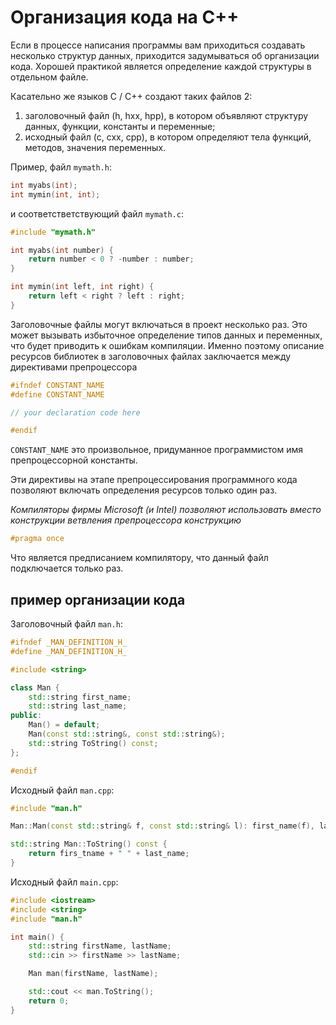 # Организация кода на С++

Если в процессе написания программы вам приходиться создавать несколько структур данных, приходится задумываться об организации кода. Хорошей практикой является определение каждой структуры в отдельном файле. 

Касательно же языков С / С++ создают таких файлов 2:

1. заголовочный файл (h, hxx, hpp), в котором объявляют структуру данных, функции, константы и переменные;
2. исходный файл (c, cxx, cpp), в котором определяют тела функций, методов, значения переменных.

Пример, файл `mymath.h`:

```c
int myabs(int);
int mymin(int, int);
```

и соответстветствующий файл `mymath.c`:

```c
#include "mymath.h"

int myabs(int number) {
    return number < 0 ? -number : number;
}

int mymin(int left, int right) {
    return left < right ? left : right;
}
```

Заголовочные файлы могут включаться в проект несколько раз. Это может вызывать избыточное определение типов данных и переменных, что будет приводить к ошибкам компиляции. Именно поэтому описание ресурсов библиотек в заголовочных файлах заключается между директивами препроцессора

```cpp
#ifndef CONSTANT_NAME
#define CONSTANT_NAME

// your declaration code here

#endif
```

`CONSTANT_NAME` это произвольное, придуманное программистом имя препроцессорной константы.

Эти директивы на этапе препроцессирования программного кода позволяют включать определения ресурсов только один раз. 

_Компиляторы фирмы Microsoft (и Intel) позволяют использовать вместо конструкции ветвления препроцессора конструкцию_

```cpp
#pragma once
```

Что является предписанием компилятору, что данный файл подключается только раз.

## пример организации кода

Заголовочный файл `man.h`:

```cpp
#ifndef _MAN_DEFINITION_H_
#define _MAN_DEFINITION_H_

#include <string>

class Man {
    std::string first_name;
    std::string last_name;
public:
    Man() = default;
    Man(const std::string&, const std::string&);
    std::string ToString() const;
};

#endif
```

Исходный файл `man.cpp`:

```cpp
#include "man.h"

Man::Man(const std::string& f, const std::string& l): first_name(f), last_name(l) {}

std::string Man::ToString() const {
    return firs_tname + " " + last_name;
}
```

Исходный файл `main.cpp`:

```cpp
#include <iostream>
#include <string>
#include "man.h"

int main() {
    std::string firstName, lastName;
    std::cin >> firstName >> lastName;

    Man man(firstName, lastName);

    std::cout << man.ToString();
    return 0;
}
```
